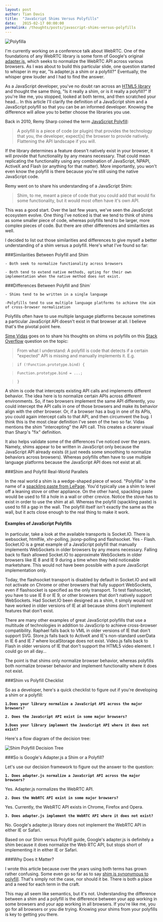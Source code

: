 ```yaml
---
layout: post
author: Tian Davis
title:  "JavaScript Shims Versus Polyfills"
date:   2015-02-17 00:00:00
permalink: /thoughts/posts/javascript-shims-versus-polyfills
---
```


![Polyfilla](/images/polyfilla.jpg)


I'm currently working on a conference talk about WebRTC. One of the foundations of any WebRTC library is some form of Google's original [adapter.js](https://code.google.com/p/webrtc/source/browse/trunk/samples/js/base/adapter.js?r=3905), which seeks to normalize the WebRTC API across various browsers. As I was about to build this particular slide, one question started to whisper in my ear, "Is adapter.js a shim or a polyfill?" Eventually, the whisper grew louder and I had to find the answer.

As a JavaScript developer, you've no doubt ran across an [HTML5 library](https://github.com/Modernizr/Modernizr/wiki/HTML5-Cross-browser-Polyfills) and thought the same thing, "Is it really a shim, or is it really a polyfill?" If you're like me, you stopped, looked at both terms, and then scratched your head… In this article I'll clarify the definition of a JavaScript shim and a JavaScript polyfill so that you can be an informed developer. Knowing the difference will allow you to better choose the libraries you use.

Back in 2010, Remy Sharp coined the term [JavaScript Polyfill](https://remysharp.com/2010/10/08/what-is-a-polyfill):

> A polyfill is a piece of code (or plugin) that provides the technology that you, the developer, expect[s] the browser to provide natively. Flattening the API landscape if you will.

If the library determines a feature doesn't natively exist in your browser, it will provide that functionality by any means necessary. That could mean replicating the functionality using any combination of JavaScript, NPAPI, ActiveX and Flash (or anything for that matter). More importantly, you won't even know the polyfill is there because you're still using the native JavaScript code.

Remy went on to share his understanding of a JavaScript Shim:

> Shim, to me, meant a piece of code that you could add that would fix some functionality, but it would most often have it's own API.  

This was a good start. Over the last few years, we've seen the JavaScript ecosystem evolve. One thing I've noticed is that we tend to think of shims as some smaller piece of code, whereas polyfills tend to be larger, more complex pieces of code. But there are other differences and similarities as well.

I decided to list out those similarities and differences to give myself a better understanding of a shim versus a polyfill. Here's what I've found so far:


###Similarities Between Polyfill and Shim

`- Both seek to normalize functionality across browsers`

`- Both tend to extend native methods, opting for their own implementation when the native method does not exist.`


###Differences Between Polyfill and Shim`

`- Shims tend to be written in a single language`

`-Polyfills tend to use multiple language platforms to achieve the aim of cross-browser normalization`

Polyfills often have to use multiple language platforms because sometimes a particular JavaScript API doesn't exist in that browser at all. I believe that's the pivotal point here.

[Sime Vidas](https://twitter.com/simevidas) goes on to share his thoughts on shims vs polyfills on this [Stack Overflow](http://stackoverflow.com/questions/6599815/what-is-the-difference-between-a-shim-and-a-polyfill/17331540#17331540) question on the topic:

> From what I understand:
> A polyfill is code that detects if a certain "expected" API is missing and manually implements it. E.g.

> `if (!Function.prototype.bind) {`
    
> `Function.prototype.bind = ...;`
    
> `}`

A shim is code that intercepts existing API calls and implements different behavior. The idea here is to normalize certain APIs across different environments. So, if two browsers implement the same API differently, you could intercept the API calls in one of those browsers and make its behavior align with the other browser. Or, if a browser has a bug in one of its APIs, you could again intercept calls to that API, and then circumvent the bug.
I think this is the most clear definition I've seen of the two so far. Vidas mentions the shim "intercepting" the API call. This creates a clearer visual than Sharp's "fix" definition.

It also helps validate some of the differences I've noticed over the years. Namely, shims appear to be written in JavaScript only because the JavaScript API already exists (it just needs some smoothing to normalize behaviors across browsers). Whereas polyfills often have to use multiple language platforms because the JavaScript API does not exist at all.


###Shim and Polyfill Real-World Parallels 

In the real world a shim is a wedge-shaped piece of wood. "Polyfilla" is the name of a [spackling paste from LePage](http://www.lepageproducts.com/ProductDetail.aspx?pid=101). You'd typically use a shim to level off a leaning stove or other appliance. On the other hand, spackling paste would be used to fill a hole in a wall or other crevice. Notice the stove has to exist in order to use the shim at all. Whereas the polyfill (spackling paste) is used to fill a gap in the wall. The polyfill itself isn't exactly the same as the wall, but it acts close enough to the real thing to make it work.


#### Examples of JavaScript Polyfills

In particular, take a look at the available transports is Socket.IO. There is websocket, htmlfile, xhr-polling, jsonp-polling and flashsocket. Yes - Flash. Socket.IO is a great example of a JavaScript polyfill that manually implements WebSockets in older browsers by any means necessary. Falling back to flash allowed Socket.IO to approximate WebSockets in older browsers like IE 8 and IE 9 during a time when they held noticeable marketshare. This would not have been possible with a pure JavaScript implementation only.

Today, the flashsocket transport is disabled by default in Socket.IO and will not activate on Chrome or other browsers that fully support WebSockets, even if flashsocket is specified as the only transport. To test flashsocket, you have to use IE 8 or IE 9, or other browsers that don't natively support WebSockets. Had Socket.IO been designed as a shim, it simply would not have worked in older versions of IE at all because shims don't implement features that don't exist.

There are many other examples of great JavaScript polyfills that use a multitude of technologies in addition to JavaScrip to achieve cross-browser compatibility. Raphael falls back to VML in older versions of IE that don't support SVG. Store.js falls back to ActiveX and IE's non-standard userData in IE 6 and IE 7 where localStorage does not exist. Video.js falls back to Flash in older versions of IE that don't support the HTML5 video element. I could go on all day…

The point is that shims only normalize browser behavior, whereas polyfills both normalize browser behavior and implement functionality where it does not exist.


###Shim vs Polyfill Checklist

So as a developer, here's a quick checklist to figure out if you're developing a shim or a polyfill:

**`1.Does your library normalize a JavaScript API across the major browsers?`**

**`2. Does the JavaScript API exist in some major browsers?`**

**`3.Does your library implement the JavaScript API where it does not exist?`**

Here's a flow diagram of the decision tree:

![Shim Polyfill Decision Tree](/images/shim-polyfill-decision-tree.png)


###So is Google's Adapter.js a Shim or a Polyfill? 

Let's use our decision framework to figure out the answer to the question:

**`1. Does adapter.js normalize a JavaScript API across the major browsers?`**

Yes. Adapter.js normalizes the WebRTC API.

**`2. Does the WebRTC API exist in some major browsers?`**

Yes. Currently, the WebRTC API exists in Chrome, Firefox and Opera.

**`3. Does adapter.js implement the WebRTC API where it does not exist?`**

No. Google's adapter.js library does not implement the WebRTC API in either IE or Safari.

Based on our Shim versus Polyfill guide, Google's adapter.js is definitely a shim because it does normalize the Web RTC API, but stops short of implementing it in either IE or Safari.


###Why Does it Matter?

I wrote this article because over the years using both terms has grown rather confusing. Some even go so far as to say [shim is synonymous to polyfill](https://books.google.com/books?id=qkd-yBhZokUC&pg=PA155&lpg=PA155&dq=javascript+shim+polyfill+synonymous&source=bl&ots=P0hQTVgtoK&sig=mhLt7IrbuyPz7_HT_huQIcqmuwk&hl=en&sa=X&ei=Et3bVMatF4LngwSxsIRI&ved=0CC4Q6AEwAg#v=onepage&q=javascript%20shim%20polyfill%20synonymous&f=false). That's simply not the case, nor should it be. There is both a place and a need for each term in the craft.

This may all seem like semantics, but it's not. Understanding the difference between a shim and a polyfill is the difference between your app working in some browsers and your app working in all browsers. If you're like me, you go for all browsers or you die trying. Knowing your shims from your polyfills is key to getting you there.
